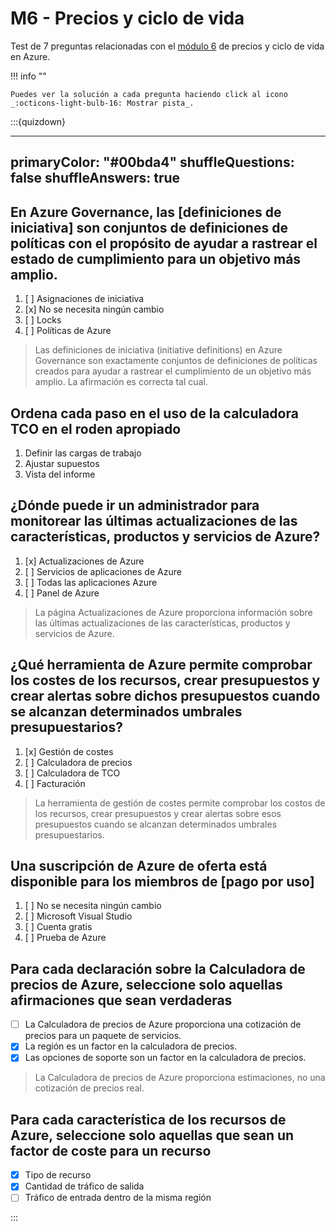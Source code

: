 # M6 - Precios y ciclo de vida

Test de 7 preguntas relacionadas con el [módulo 6](../apuntes/modulo-6.md) de precios y ciclo de vida en Azure.

!!! info ""

    Puedes ver la solución a cada pregunta haciendo click al icono _:octicons-light-bulb-16: Mostrar pista_.

:::{quizdown}

---
primaryColor: "#00bda4"
shuffleQuestions: false
shuffleAnswers: true
---

## En Azure Governance, las [definiciones de iniciativa] son conjuntos de definiciones de políticas con el propósito de ayudar a rastrear el estado de cumplimiento para un objetivo más amplio.

1. [ ] Asignaciones de iniciativa
2. [x] No se necesita ningún cambio
3. [ ] Locks
4. [ ] Políticas de Azure

> Las definiciones de iniciativa (initiative definitions) en Azure Governance son exactamente conjuntos de definiciones de políticas creados para ayudar a rastrear el cumplimiento de un objetivo más amplio. La afirmación es correcta tal cual.

## Ordena cada paso en el uso de la calculadora TCO en el roden apropiado

1. Definir las cargas de trabajo
2. Ajustar supuestos
3. Vista del informe

## ¿Dónde puede ir un administrador para monitorear las últimas actualizaciones de las características, productos y servicios de Azure?

1. [x] Actualizaciones de Azure
2. [ ] Servicios de aplicaciones de Azure
3. [ ] Todas las aplicaciones Azure
4. [ ] Panel de Azure

> La página Actualizaciones de Azure proporciona información sobre las últimas actualizaciones de las características, productos y servicios de Azure.

## ¿Qué herramienta de Azure permite comprobar los costes de los recursos, crear presupuestos y crear alertas sobre dichos presupuestos cuando se alcanzan determinados umbrales presupuestarios?

1. [x] Gestión de costes
2. [ ] Calculadora de precios
3. [ ] Calculadora de TCO
4. [ ] Facturación

> La herramienta de gestión de costes permite comprobar los costos de los recursos, crear presupuestos y crear alertas sobre esos presupuestos cuando se alcanzan determinados umbrales presupuestarios.

## Una suscripción de Azure de oferta está disponible para los miembros de [pago por uso]

1. [ ] No se necesita ningún cambio
2. [ ] Microsoft Visual Studio
3. [ ] Cuenta gratis
4. [ ] Prueba de Azure

## Para cada declaración sobre la Calculadora de precios de Azure, seleccione solo aquellas afirmaciones que sean verdaderas

- [ ] La Calculadora de precios de Azure proporciona una cotización de precios para un paquete de servicios.
- [x] La región es un factor en la calculadora de precios.
- [x] Las opciones de soporte son un factor en la calculadora de precios.

> La Calculadora de precios de Azure proporciona estimaciones, no una cotización de precios real.

## Para cada característica de los recursos de Azure, seleccione solo aquellas que sean un factor de coste para un recurso

- [x] Tipo de recurso
- [x] Cantidad de tráfico de salida
- [ ] Tráfico de entrada dentro de la misma región

:::